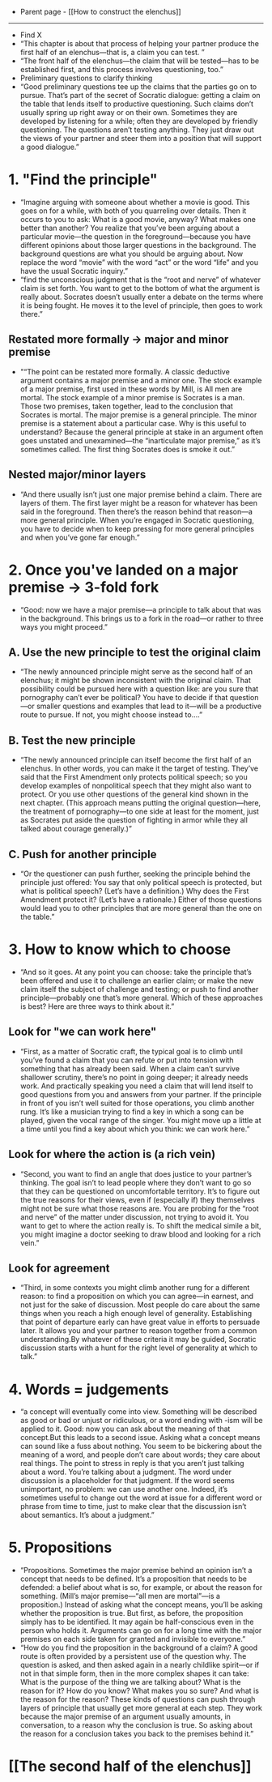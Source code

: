 - Parent page - [[How to construct the elenchus]]
---
- Find X 
- “This chapter is about that process of helping your partner produce the first half of an elenchus—that is, a claim you can test. ”
- “The front half of the elenchus—the claim that will be tested—has to be established first, and this process involves questioning, too.”
- Preliminary questions to clarify thinking
- “Good preliminary questions tee up the claims that the parties go on to pursue. That’s part of the secret of Socratic dialogue: getting a claim on the table that lends itself to productive questioning. Such claims don’t usually spring up right away or on their own. Sometimes they are developed by listening for a while; often they are developed by friendly questioning. The questions aren’t testing anything. They just draw out the views of your partner and steer them into a position that will support a good dialogue.”
# 1. "Find the principle"
- “Imagine arguing with someone about whether a movie is good. This goes on for a while, with both of you quarreling over details. Then it occurs to you to ask: What is a good movie, anyway? What makes one better than another? You realize that you’ve been arguing about a particular movie—the question in the foreground—because you have different opinions about those larger questions in the background. The background questions are what you should be arguing about. Now replace the word “movie” with the word “act” or the word “life” and you have the usual Socratic inquiry.”
- “find the unconscious judgment that is the “root and nerve” of whatever claim is set forth. You want to get to the bottom of what the argument is really about. Socrates doesn’t usually enter a debate on the terms where it is being fought. He moves it to the level of principle, then goes to work there.”
## Restated more formally → major and minor premise
- "“The point can be restated more formally. A classic deductive argument contains a major premise and a minor one. The stock example of a major premise, first used in these words by Mill, is All men are mortal. The stock example of a minor premise is Socrates is a man. Those two premises, taken together, lead to the conclusion that Socrates is mortal. The major premise is a general principle. The minor premise is a statement about a particular case. Why is this useful to understand? Because the general principle at stake in an argument often goes unstated and unexamined—the “inarticulate major premise,” as it’s sometimes called. The first thing Socrates does is smoke it out.”
## Nested major/minor layers
- “And there usually isn’t just one major premise behind a claim. There are layers of them. The first layer might be a reason for whatever has been said in the foreground. Then there’s the reason behind that reason—a more general principle. When you’re engaged in Socratic questioning, you have to decide when to keep pressing for more general principles and when you’ve gone far enough.”
# 2. Once you've landed on a major premise → 3-fold fork
- “Good: now we have a major premise—a principle to talk about that was in the background. This brings us to a fork in the road—or rather to three ways you might proceed.”
## A. Use the new principle to test the original claim
- “The newly announced principle might serve as the second half of an elenchus; it might be shown inconsistent with the original claim. That possibility could be pursued here with a question like: are you sure that pornography can’t ever be political? You have to decide if that question—or smaller questions and examples that lead to it—will be a productive route to pursue. If not, you might choose instead to.…”
## B. Test the new principle
- “The newly announced principle can itself become the first half of an elenchus. In other words, you can make it the target of testing. They’ve said that the First Amendment only protects political speech; so you develop examples of nonpolitical speech that they might also want to protect. Or you use other questions of the general kind shown in the next chapter. (This approach means putting the original question—here, the treatment of pornography—to one side at least for the moment, just as Socrates put aside the question of fighting in armor while they all talked about courage generally.)”
## C. Push for another principle
- “Or the questioner can push further, seeking the principle behind the principle just offered: You say that only political speech is protected, but what is political speech? (Let’s have a definition.) Why does the First Amendment protect it? (Let’s have a rationale.) Either of those questions would lead you to other principles that are more general than the one on the table.”
# 3. How to know which to choose
- “And so it goes. At any point you can choose: take the principle that’s been offered and use it to challenge an earlier claim; or make the new claim itself the subject of challenge and testing; or push to find another principle—probably one that’s more general. Which of these approaches is best? Here are three ways to think about it.”
## Look for "we can work here"
- “First, as a matter of Socratic craft, the typical goal is to climb until you’ve found a claim that you can refute or put into tension with something that has already been said. When a claim can’t survive shallower scrutiny, there’s no point in going deeper; it already needs work. And practically speaking you need a claim that will lend itself to good questions from you and answers from your partner. If the principle in front of you isn’t well suited for those operations, you climb another rung. It’s like a musician trying to find a key in which a song can be played, given the vocal range of the singer. You might move up a little at a time until you find a key about which you think: we can work here.”
## Look for where the action is (a rich vein)
- “Second, you want to find an angle that does justice to your partner’s thinking. The goal isn’t to lead people where they don’t want to go so that they can be questioned on uncomfortable territory. It’s to figure out the true reasons for their views, even if (especially if) they themselves might not be sure what those reasons are. You are probing for the “root and nerve” of the matter under discussion, not trying to avoid it. You want to get to where the action really is. To shift the medical simile a bit, you might imagine a doctor seeking to draw blood and looking for a rich vein.”
## Look for agreement
- “Third, in some contexts you might climb another rung for a different reason: to find a proposition on which you can agree—in earnest, and not just for the sake of discussion. Most people do care about the same things when you reach a high enough level of generality. Establishing that point of departure early can have great value in efforts to persuade later. It allows you and your partner to reason together from a common understanding.By whatever of these criteria it may be guided, Socratic discussion starts with a hunt for the right level of generality at which to talk.”
# 4. Words = judgements
- “a concept will eventually come into view. Something will be described as good or bad or unjust or ridiculous, or a word ending with -ism will be applied to it. Good: now you can ask about the meaning of that concept.But this leads to a second issue. Asking what a concept means can sound like a fuss about nothing. You seem to be bickering about the meaning of a word, and people don’t care about words; they care about real things. The point to stress in reply is that you aren’t just talking about a word. You’re talking about a judgment. The word under discussion is a placeholder for that judgment. If the word seems unimportant, no problem: we can use another one. Indeed, it’s sometimes useful to change out the word at issue for a different word or phrase from time to time, just to make clear that the discussion isn’t about semantics. It’s about a judgment.”
# 5. Propositions
- “Propositions. Sometimes the major premise behind an opinion isn’t a concept that needs to be defined. It’s a proposition that needs to be defended: a belief about what is so, for example, or about the reason for something. (Mill’s major premise—“all men are mortal”—is a proposition.) Instead of asking what the concept means, you’ll be asking whether the proposition is true. But first, as before, the proposition simply has to be identified. It may again be half-conscious even in the person who holds it. Arguments can go on for a long time with the major premises on each side taken for granted and invisible to everyone.”
- “How do you find the proposition in the background of a claim? A good route is often provided by a persistent use of the question why. The question is asked, and then asked again in a nearly childlike spirit—or if not in that simple form, then in the more complex shapes it can take: What is the purpose of the thing we are talking about? What is the reason for it? How do you know? What makes you so sure? And what is the reason for the reason? These kinds of questions can push through layers of principle that usually get more general at each step. They work because the major premise of an argument usually amounts, in conversation, to a reason why the conclusion is true. So asking about the reason for a conclusion takes you back to the premises behind it.”
# [[The second half of the elenchus]]